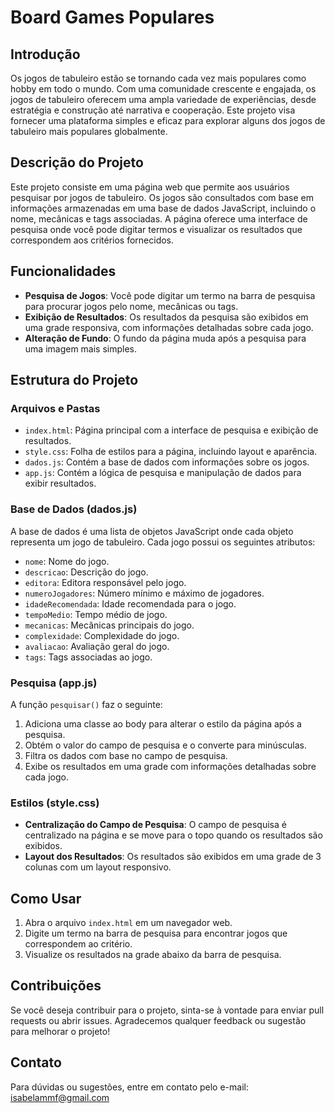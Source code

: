 # Board Games Populares

## Introdução

Os jogos de tabuleiro estão se tornando cada vez mais populares como hobby em todo o mundo. Com uma comunidade crescente e engajada, os jogos de tabuleiro oferecem uma ampla variedade de experiências, desde estratégia e construção até narrativa e cooperação. Este projeto visa fornecer uma plataforma simples e eficaz para explorar alguns dos jogos de tabuleiro mais populares globalmente.

## Descrição do Projeto

Este projeto consiste em uma página web que permite aos usuários pesquisar por jogos de tabuleiro. Os jogos são consultados com base em informações armazenadas em uma base de dados JavaScript, incluindo o nome, mecânicas e tags associadas. A página oferece uma interface de pesquisa onde você pode digitar termos e visualizar os resultados que correspondem aos critérios fornecidos.

## Funcionalidades

- **Pesquisa de Jogos**: Você pode digitar um termo na barra de pesquisa para procurar jogos pelo nome, mecânicas ou tags.
- **Exibição de Resultados**: Os resultados da pesquisa são exibidos em uma grade responsiva, com informações detalhadas sobre cada jogo.
- **Alteração de Fundo**: O fundo da página muda após a pesquisa para uma imagem mais simples.

## Estrutura do Projeto

### Arquivos e Pastas

- `index.html`: Página principal com a interface de pesquisa e exibição de resultados.
- `style.css`: Folha de estilos para a página, incluindo layout e aparência.
- `dados.js`: Contém a base de dados com informações sobre os jogos.
- `app.js`: Contém a lógica de pesquisa e manipulação de dados para exibir resultados.

### Base de Dados (dados.js)

A base de dados é uma lista de objetos JavaScript onde cada objeto representa um jogo de tabuleiro. Cada jogo possui os seguintes atributos:

- `nome`: Nome do jogo.
- `descricao`: Descrição do jogo.
- `editora`: Editora responsável pelo jogo.
- `numeroJogadores`: Número mínimo e máximo de jogadores.
- `idadeRecomendada`: Idade recomendada para o jogo.
- `tempoMedio`: Tempo médio de jogo.
- `mecanicas`: Mecânicas principais do jogo.
- `complexidade`: Complexidade do jogo.
- `avaliacao`: Avaliação geral do jogo.
- `tags`: Tags associadas ao jogo.

### Pesquisa (app.js)

A função `pesquisar()` faz o seguinte:

1. Adiciona uma classe ao body para alterar o estilo da página após a pesquisa.
2. Obtém o valor do campo de pesquisa e o converte para minúsculas.
3. Filtra os dados com base no campo de pesquisa.
4. Exibe os resultados em uma grade com informações detalhadas sobre cada jogo.

### Estilos (style.css)

- **Centralização do Campo de Pesquisa**: O campo de pesquisa é centralizado na página e se move para o topo quando os resultados são exibidos.
- **Layout dos Resultados**: Os resultados são exibidos em uma grade de 3 colunas com um layout responsivo.

## Como Usar

1. Abra o arquivo `index.html` em um navegador web.
2. Digite um termo na barra de pesquisa para encontrar jogos que correspondem ao critério.
3. Visualize os resultados na grade abaixo da barra de pesquisa.

## Contribuições

Se você deseja contribuir para o projeto, sinta-se à vontade para enviar pull requests ou abrir issues. Agradecemos qualquer feedback ou sugestão para melhorar o projeto!

## Contato

Para dúvidas ou sugestões, entre em contato pelo e-mail: isabelammf@gmail.com
